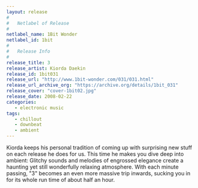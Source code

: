 ```yaml
---
layout: release
#
#   Netlabel of Release
#
netlabel_name: 1Bit Wonder
netlabel_id: 1bit
#
#   Release Info
#
release_title: 3
release_artist: Kiorda Daekin
release_id: 1bit031
release_url: "http://www.1bit-wonder.com/031/031.html"
release_url_archive_org: "https://archive.org/details/1bit_031"
release_cover: "cover-1bit02.jpg"
release_date: 2008-02-22
categories:
   - electronic music
tags:
   - chillout
   - downbeat
   - ambient
---
```

Kiorda keeps his personal tradition of coming up with surprising new stuff on each release he does for us. This time he makes you dive deep into ambient: Glitchy sounds and melodies of engrossed elegance create a haunting yet still wonderfully relaxing atmosphere. With each minute passing, "3" becomes an even more massive trip inwards, sucking you in for its whole run time of about half an hour.